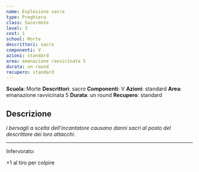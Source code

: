 ```yaml
---
name: Esplosione sacra
type: Preghiera
class: Sacerdote
level: 3
cost: 1
school: Morte
descrittori: sacro
componenti: V
azioni: standard
area: emanazione ravvicinata 5
durata: un round
recupero: standard
---
```

**Scuola**: Morte
**Descrittori**: sacro
**Componenti**: V
**Azioni**: standard
**Area**: emanazione ravvicinata 5
**Durata**: un round
**Recupero**: standard

**Descrizione**
-

*i bersagli a scelta dell'incantatore causano danni sacri al posto del descrittore dei loro attacchi.*

---

Infervorato:

+1 al tiro per colpire